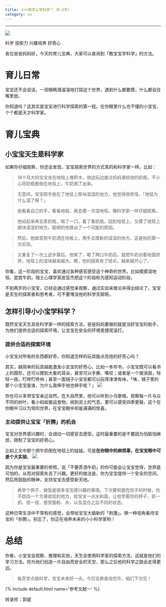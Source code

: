 ```yaml
---
title: 小小孩怎么学科学？（0-2岁）
category: co
---
```






--------------
![](http://pics.ibrainbaby.cn/2017-08-04-co-learnscience-%280-2%29-pic2.jpg)

科学 探索力 兴趣培养 好奇心

各位爸爸妈妈好，今天的育儿宝典，大家可以查询到「教宝宝学科学」的方法。

# 育儿日常

宝宝还不会说话，一双眼睛滴溜溜地打探这个世界，遇到什么都要摸，什么都会往嘴里放。

你知道吗？这其实是宝宝进行科学探索的第一程。在你眼里什么也不懂的小宝宝，个个都是天才科学家。

# 育儿宝典

## 小宝宝天生是科学家

如果你仔细观察，你还会发现，宝宝探索世界的方式真的和科学家一样。比如：

> 18个月大的宝宝坐在地毯上堆积木，他边玩边接过妈妈递给他的奶瓶，不小心将奶瓶推倒在地毯上，牛奶溅了出来。

> 无意间，宝宝把手放在了地毯上那块湿湿的地方，他觉得很奇怪，「地毯为什么湿了呀？」

> 他看看自己的手，看看地毯，再去摸一次湿地毯，像科学家一样仔细观察。

> 他站起来再去拿奶瓶，喝了一口，看了看奶瓶，回到地毯上，又摸了地毯上那块湿湿的地方。聪明的他猜出了一个可能的原因。

> 然后，他故意把牛奶洒在地板上，用手去摸新的湿湿的地方。这是他的第一次实验。

> 又重复了一次上述步骤后，他笑了，喝了两口牛奶后，就把牛奶对着地面挤弄，地毯上的湿块越来越大。瞧，他的探索有了结论，越来越开心了。

你看，这一阶段的宝宝，喜欢通过各种感官感受这个神奇的世界。比如摸摸湿地毯、尝尝牛奶，瑞士心理学家皮亚杰把这个阶段称为感知运动阶段。

不到两岁的小宝宝，已经会通过感觉来观察，通过实验来推论并得出结论了。宝宝是天生的探索者和思考者，可不要埋没他的科学天赋呀。

## 怎样引导小小宝学科学？

既然宝宝天生具有科学家一样的探索方法，爸爸妈妈要做的就是当好宝宝的助手，为他们提供合适的探索环境，让宝宝在安全的环境里摸爬滚打。

### 提供合适的探索环境

小宝宝对所有的东西都好奇，你知道怎样的玩具能点亮他的好奇心吗？

其实，越简单的玩具越能激发小宝宝的好奇心，比如一本布书，小宝宝既可以看书上的图形，还可以摸到大象的耳朵，甚至可以手撕、嘴咬；或者是一个拨浪鼓，轻轻一摇，叮咚叮咚响；甚至一面镜子小宝宝都可以玩得津津有味，「咦，镜子里的那个小宝宝是谁，为什么我伸手他也伸手呢？」
![](http://pics.ibrainbaby.cn/2017-08-04-co-learnscience-%280-2%29-pic3.jpg)

你也可以多带宝宝亲近自然。在大自然里，他可以听到小鸟歌唱，观察每一片与众不同的树叶，看小蚂蚁搬运食物，闻到泥土的气息，更可以感受四季更替。这个在你眼中习以为常的世界，在宝宝眼中却是满满的惊喜。


### 主动提供让宝宝「折腾」的机会

宝宝对世界感兴趣时，会调动一切感官去感受。这时最重要的是不要因为怕脏怕麻烦，限制了宝宝的好奇心。

比如上文中那个把牛奶倒在地毯上的娃娃。可是**在你眼中的麻烦事，在宝宝眼中可是个大实验**。
![](http://pics.ibrainbaby.cn/2017-08-04-co-learnscience-%280-2%29-pic1.jpg)

因为你是宝宝最重要的参照，说「不要弄洒牛奶」的你可能会让宝宝觉得，世界是可怕的，从而对探索失去了兴趣。更好的做法是，你为宝宝提供一个安全的空间，然后用鼓励的眼神，支持宝宝去感受新天地。


> 再举个例子，做饭是很多宝宝感兴趣的事情。下次要和面包饺子的时候，你不妨找一个方便收拾的地方，给宝宝一点水和面，让他学着你的样子，抓一抓、捏一捏，感受面粉、水，以及混合之后不同的状态。

这种日常生活中不常有的感觉，会带给宝宝大脑新的「刺激」。换一种视角看待宝宝的「折腾」，别忘了，你正在培养未来的小小科学家哟！

# 总结

你看，小宝宝会观察、推理和实验，天生会使用科学家的探索方法，这就是他们的学习方法。你为他们创造一片自由而安全的天空，那么之后他的科学之路会走得更远。


> 每天学点脑科学，宝宝未来好一点。今日宝典查询完毕，咱们下次见！



{% include default.html name='参考文献一' %}

转录师：郭斌